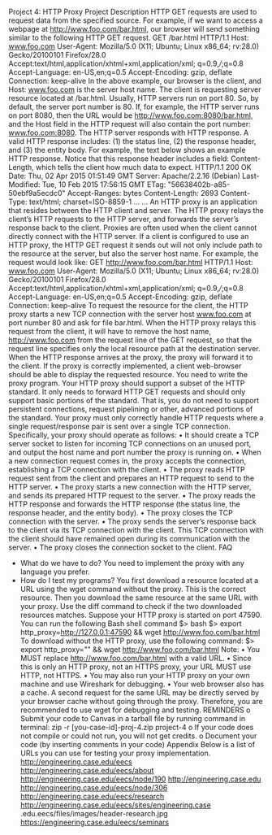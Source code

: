 Project 4: HTTP Proxy
Project Description
HTTP GET requests are used to request data from the specified source. For
example, if we want to access a webpage at
http://www.foo.com/bar.html, our browser will send something similar
to the following HTTP GET request.
GET /bar.html HTTP/1.1
Host: www.foo.com
User-Agent: Mozilla/5.0 (X11; Ubuntu; Linux x86_64;
rv:28.0) Gecko/20100101 Firefox/28.0
Accept:text/html,application/xhtml+xml,application/xml;
q=0.9,*/*;q=0.8
Accept-Language: en-US,en;q=0.5
Accept-Encoding: gzip, deflate
Connection: keep-alive
In the above example, our browser is the client, and Host: www.foo.com is
the server host name. The client is requesting server resource located at
/bar.html. Usually, HTTP servers run on port 80. So, by default, the server port
number is 80. If, for example, the HTTP server runs on port 8080, then the URL
would be http://www.foo.com:8080/bar.html, and the Host field in
the HTTP request will also contain the port number: www.foo.com:8080.
The HTTP server responds with HTTP response. A valid HTTP response includes:
(1) the status line, (2) the response header, and (3) the entity body. For example,
the text below shows an example HTTP response. Notice that this response header
includes a field: Content-Length, which tells the client how much data to
expect.
HTTP/1.1 200 OK
Date: Thu, 02 Apr 2015 01:51:49 GMT
Server: Apache/2.2.16 (Debian)
Last-Modified: Tue, 10 Feb 2015 17:56:15 GMT
ETag: "56638402b-a85-50ebf9a5ecdc0"
Accept-Ranges: bytes
Content-Length: 2693
Content-Type: text/html; charset=ISO-8859-1
... ... <content of the bar.html>
An HTTP proxy is an application that resides between the HTTP client and
server. The HTTP proxy relays the client’s HTTP requests to the HTTP server, and
forwards the server’s response back to the client. Proxies are often used when the
client cannot directly connect with the HTTP server. If a client is configured to use
an HTTP proxy, the HTTP GET request it sends out will not only include path to
the resource at the server, but also the server host name. For example, the request
would look like:
GET http://www.foo.com/bar.html HTTP/1.1
Host: www.foo.com
User-Agent: Mozilla/5.0 (X11; Ubuntu; Linux x86_64;
rv:28.0) Gecko/20100101 Firefox/28.0
Accept:text/html,application/xhtml+xml,application/xml;
q=0.9,*/*;q=0.8
Accept-Language: en-US,en;q=0.5
Accept-Encoding: gzip, deflate
Connection: keep-alive
To request the resource for the client, the HTTP proxy starts a new TCP
connection with the server host www.foo.com at port number 80 and ask for file
bar.html. When the HTTP proxy relays this request from the client, it will have
to remove the host name, http://www.foo.com from the request line of the
GET request, so that the request line specifies only the local resource path at the
destination server. When the HTTP response arrives at the proxy, the proxy will
forward it to the client. If the proxy is correctly implemented, a client web-browser
should be able to display the requested resource.
You need to write the proxy program. Your HTTP proxy should support a subset
of the HTTP standard. It only needs to forward HTTP GET requests and should
only support basic portions of the standard. That is, you do not need to support
persistent connections, request pipelining or other, advanced portions of the
standard. Your proxy must only correctly handle HTTP requests where a single
request/response pair is sent over a single TCP connection. Specifically, your
proxy should operate as follows:
• It should create a TCP server socket to listen for incoming TCP connections
on an unused port, and output the host name and port number the proxy is
running on.
• When a new connection request comes in, the proxy accepts the connection,
establishing a TCP connection with the client.
• The proxy reads HTTP request sent from the client and prepares an HTTP
request to send to the HTTP server.
• The proxy starts a new connection with the HTTP server, and sends its
prepared HTTP request to the server.
• The proxy reads the HTTP response and forwards the HTTP response (the
status line, the response header, and the entity body).
• The proxy closes the TCP connection with the server.
• The proxy sends the server’s response back to the client via its TCP
connection with the client. This TCP connection with the client should have
remained open during its communication with the server.
• The proxy closes the connection socket to the client.
FAQ
* What do we have to do?
You need to implement the proxy with any language you prefer.
* How do I test my programs?
You first download a resource located at a URL using the wget command without
the proxy. This is the correct resource. Then you download the same resource at
the same URL with your proxy. Use the diff command to check if the two
downloaded resources matches.
Suppose your HTTP proxy is started on port 47590. You can run the following
Bash shell command
$> bash
$> export http_proxy=http://127.0.0.1:47590 && wget
http://www.foo.com/bar.html
To download without the HTTP proxy, use the following command:
$> export http_proxy="" && wget
http://www.foo.com/bar.html
Note:
• You MUST replace http://www.foo.com/bar.html with a valid URL.
• Since this is only an HTTP proxy, not an HTTPS proxy, your URL MUST
use HTTP, not HTTPS.
• You may also run your HTTP proxy on your own machine and use
Wireshark for debugging.
• Your web browser also has a cache. A second request for the same URL
may be directly served by your browser cache without going through the
proxy. Therefore, you are recommended to use wget for debugging and
testing.
REMINDERS
o Submit your code to Canvas in a tarball file by running command in terminal:
zip -r [you-case-id]-proj-4.zip project-4
o If your code does not compile or could not run, you will not get credits.
o Document your code (by inserting comments in your code)
Appendix
Below is a list of URLs you can use for testing your proxy implementation.
http://engineering.case.edu/eecs
http://engineering.case.edu/eecs/about
http://engineering.case.edu/eecs/node/190
http://engineering.case.edu
http://engineering.case.edu/eecs/node/306
http://engineering.case.edu/eecs/research
http://engineering.case.edu/eecs/sites/engineering.case
.edu.eecs/files/images/header-research.jpg
https://engineering.case.edu/eecs/seminars
